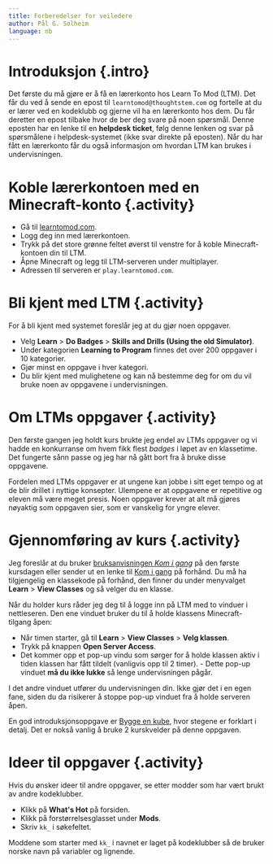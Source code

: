 ```yaml
---
title: Forberedelser for veiledere
author: Pål G. Solheim
language: nb
---
```


# Introduksjon {.intro}

Det første du må gjøre er å få en lærerkonto hos Learn To Mod (LTM). Det får du ved å sende en epost til `learntomod@thoughtstem.com` og fortelle at du er lærer ved en kodeklubb og gjerne vil ha en lærerkonto hos dem. Du får deretter en epost tilbake hvor de ber deg svare på noen spørsmål. Denne eposten har en lenke til en **helpdesk ticket**, følg denne lenken og svar på spørsmålene i helpdesk-systemet (ikke svar direkte på eposten). Når du har fått en lærerkonto får du også informasjon om hvordan LTM kan brukes i undervisningen.

# Koble lærerkontoen med en Minecraft-konto {.activity}
- Gå til [learntomod.com](http://www.learntomod.com).
- Logg deg inn med lærerkontoen.
- Trykk på det store grønne feltet øverst til venstre for å koble Minecraft-kontoen din til LTM.
- Åpne Minecraft og legg til LTM-serveren under multiplayer.
- Adressen til serveren er `play.learntomod.com`.

# Bli kjent med LTM {.activity}
For å bli kjent med systemet foreslår jeg at du gjør noen oppgaver.

- Velg **Learn** > **Do Badges** > **Skills and Drills (Using the old Simulator)**.
- Under kategorien **Learning to Program** finnes det over 200 oppgaver i 10 kategorier.
- Gjør minst en oppgave i hver kategori.
- Du blir kjent med mulighetene og kan nå bestemme deg for om du vil bruke noen av oppgavene i undervisningen.

# Om LTMs oppgaver {.activity}
Den første gangen jeg holdt kurs brukte jeg endel av LTMs oppgaver og vi hadde en konkurranse om hvem fikk flest *badges* i løpet av en klassetime. Det fungerte sånn passe og jeg har nå gått bort fra å bruke disse oppgavene.

Fordelen med LTMs oppgaver er at ungene kan jobbe i sitt eget tempo og at de blir drillet i nyttige konsepter. Ulempene er at oppgavene er repetitive og eleven må være meget presis. Noen oppgaver krever at alt må gjøres nøyaktig som oppgaven sier, som er vanskelig for yngre elever.

# Gjennomføring av kurs {.activity}

Jeg foreslår at du bruker [bruksanvisningen *Kom i gang*](1_kom_i_gang/kom_i_gang.html) på den første kursdagen eller sender ut en lenke til [Kom i gang](1_kom_i_gang/kom_i_gang.html) på forhånd. Du må ha tilgjengelig en klassekode på forhånd, den finner du under menyvalget **Learn** > **View Classes** og så velger du en klasse.

Når du holder kurs råder jeg deg til å logge inn på LTM med to vinduer i nettleseren. Den ene vinduet bruker du til å holde klassens Minecraft-tilgang åpen:

- Når timen starter, gå til **Learn** > **View Classes** > **Velg klassen**.
- Trykk på knappen **Open Server Access**.
- Det kommer opp et pop-up vindu som sørger for å holde klassen aktiv i tiden klassen har fått tildelt (vanligvis opp til 2 timer). - Dette pop-up vinduet **må du ikke lukke** så lenge undervisningen pågår.

I det andre vinduet utfører du undervisningen din. Ikke gjør det i en egen fane, siden du da risikerer å stoppe pop-up vinduet fra å holde serveren åpen.

En god introduksjonsoppgave er [Bygge en kube](bygge_en_kube/bygge_en_kube.html), hvor stegene er forklart i detalj. Det er nokså vanlig å bruke 2 kurskvelder på denne oppgaven.

# Ideer til oppgaver {.activity}
Hvis du ønsker ideer til andre oppgaver, se etter modder som har vært brukt av andre kodeklubber.

- Klikk på **What's Hot** på forsiden.
- Klikk på forstørrelsesglasset under **Mods**.
- Skriv `kk_` i søkefeltet.

Moddene som starter med `kk_` i navnet er laget på kodeklubber så de bruker norske navn på variabler og lignende.
